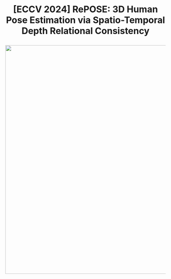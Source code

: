  # <p align=center> [ECCV 2024] RePOSE: 3D Human Pose Estimation via Spatio-Temporal Depth Relational Consistency</p>

<div align=center>
<img src="[https://github.com/StupidAdam/RePOSE/blob/main/pics/arch.pdf](https://github.com/StupidAdam/RePOSE/blob/main/pics/arch.pdf)" width="720">
</div>
